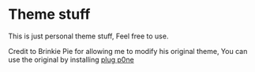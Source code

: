 # Theme stuff 

This is just personal theme stuff, Feel free to use.

Credit to Brinkie Pie for allowing me to modify his original theme, You can use the original by installing [plug p0ne](https://p0ne.com/plug_p0ne/)
